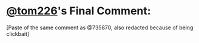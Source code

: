 # [@tom226](https://replit.com/@tom226)'s Final Comment:

\[Paste of the same comment as @735870, also redacted because of being clickbait\]